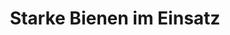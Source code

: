---
title: "Starke Bienen im Einsatz"
url: /erfurt/starke-bienen-im-einsatz/
shop: Gebrauchtwaren
---